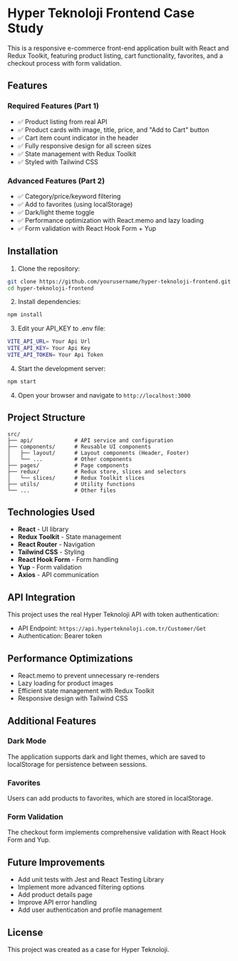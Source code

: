 # Hyper Teknoloji Frontend Case Study

This is a responsive e-commerce front-end application built with React and Redux Toolkit, featuring product listing, cart functionality, favorites, and a checkout process with form validation.

## Features

### Required Features (Part 1)
- ✅ Product listing from real API
- ✅ Product cards with image, title, price, and "Add to Cart" button
- ✅ Cart item count indicator in the header
- ✅ Fully responsive design for all screen sizes
- ✅ State management with Redux Toolkit
- ✅ Styled with Tailwind CSS

### Advanced Features (Part 2)
- ✅ Category/price/keyword filtering
- ✅ Add to favorites (using localStorage)
- ✅ Dark/light theme toggle
- ✅ Performance optimization with React.memo and lazy loading
- ✅ Form validation with React Hook Form + Yup

## Installation

1. Clone the repository:
```bash
git clone https://github.com/yourusername/hyper-teknoloji-frontend.git
cd hyper-teknoloji-frontend
```

2. Install dependencies:
```bash
npm install
```

3. Edit your API_KEY to .env file:
```bash
VITE_API_URL= Your Api Url
VITE_API_KEY= Your Api Key
VITE_API_TOKEN= Your Api Token
```

4. Start the development server:
```bash
npm start
```

4. Open your browser and navigate to `http://localhost:3000`

## Project Structure

```
src/
├── api/             # API service and configuration
├── components/      # Reusable UI components
│   ├── layout/      # Layout components (Header, Footer)
│   └── ...          # Other components
├── pages/           # Page components
├── redux/           # Redux store, slices and selectors
│   └── slices/      # Redux Toolkit slices
├── utils/           # Utility functions
└── ...              # Other files
```

## Technologies Used

- **React** - UI library
- **Redux Toolkit** - State management
- **React Router** - Navigation
- **Tailwind CSS** - Styling
- **React Hook Form** - Form handling
- **Yup** - Form validation
- **Axios** - API communication

## API Integration

This project uses the real Hyper Teknoloji API with token authentication:

- API Endpoint: `https://api.hyperteknoloji.com.tr/Customer/Get`
- Authentication: Bearer token

## Performance Optimizations

- React.memo to prevent unnecessary re-renders
- Lazy loading for product images
- Efficient state management with Redux Toolkit
- Responsive design with Tailwind CSS

## Additional Features

### Dark Mode
The application supports dark and light themes, which are saved to localStorage for persistence between sessions.

### Favorites
Users can add products to favorites, which are stored in localStorage.

### Form Validation
The checkout form implements comprehensive validation with React Hook Form and Yup.

## Future Improvements

- Add unit tests with Jest and React Testing Library
- Implement more advanced filtering options
- Add product details page
- Improve API error handling
- Add user authentication and profile management

## License

This project was created as a case for Hyper Teknoloji.
